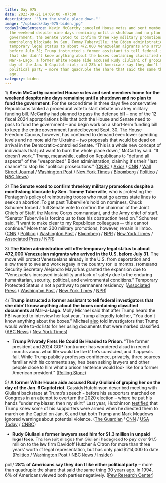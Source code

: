 ```yaml
---
title: Day 975
date: 2023-09-21 14:09:00 -07:00
description: '"Burn the whole place down."'
image: "/uploads/day-975-biden.jpg"
todayInOneSentence: Kevin McCarthy canceled House votes and sent members home for
  the weekend despite nine days remaining until a shutdown and no plan to fund the
  government; the Senate voted to confirm three key military promotions despite a
  monthslong blockade by Sen. Tommy Tuberville; the Biden administration will offer
  temporary legal status to about 472,000 Venezuelan migrants who arrived in the  U.S.
  before July 31; Trump instructed a former assistant to tell federal investigators
  that she didn't know anything about the boxes containing classified documents at
  Mar-a-Lago; a former White House aide accused Rudy Giuliani of groping her on the
  day of the Jan. 6 Capitol riot; and 28% of Americans say they don't like either
  political party – more than quadruple the share that said the same thing 30 years
  ago.
category: biden
---
```


1/ **Kevin McCarthy canceled House votes and sent members home for the weekend despite nine days remaining until a shutdown and no plan to fund the government**. For the second time in three days five conservative Republicans tanked a procedural vote to start debate on a key military funding bill. McCarthy had planned to pass the defense bill – one of the 12 fiscal 2024 appropriations bills that both the House and Senate need to pass to fund the government – and begin work on a short-term funding bill to keep the entire government funded beyond Sept. 30. The House Freedom Caucus, however, has continued to demand even lower spending levels and no more aid for Ukraine – two proposals that would be dead on arrival in the Democratic-controlled Senate. “This is a whole new concept of individuals that just want to burn the whole place down,” McCarthy said. “It doesn’t work.” Trump, [meanwhile](https://www.axios.com/2023/09/21/trump-lobs-new-grenade-into-gops-government-shutdown-debate), called on Republicans to "defund all aspects" of the "weaponized" Biden administration, claiming it's their "last chance" to stop his "political prosecutions." ([CNBC](https://www.cnbc.com/2023/09/21/house-speaker-mccarthy-squeezed-in-shutdown-fight-markets-worry.html) / [Axios](https://www.axios.com/2023/09/21/kevin-mccarthy-house-republicans-shutdown-likely) / [CNN](https://www.cnn.com/2023/09/21/politics/house-government-shutdown-negotiations-latest/index.html) / [Wall Street Journal](https://www.wsj.com/politics/kevin-mccarthy-gop-government-shutdown-a3884c74) / [Washington Post](https://www.washingtonpost.com/politics/2023/09/21/house-republicans-spending/) / [New York Times](https://www.nytimes.com/2023/09/21/us/politics/mccarthy-spending-house-republicans.html) / [Bloomberg](https://www.bloomberg.com/news/articles/2023-09-21/mccarthy-ambushed-as-republican-hardliners-change-course-on-spending-plan?srnd=premium&sref=MIBMEEoj) / [Politico](https://www.politico.com/news/2023/09/21/house-gop-conservatives-block-defense-bill-00117400) / [NBC News](https://www.nbcnews.com/politics/congress/house-republicans-still-dont-votes-government-shutdown-looms-rcna111338))

2/ **The Senate voted to confirm three key military promotions despite a monthslong blockade by Sen. Tommy Tuberville**, who is protesting the Pentagon’s policy of reimbursing troops who must go across state lines to seek an abortion. To get past Tuberville's hold on nominees, Chuck Schumer forced a full Senate vote to confirm the chairman of the Joint Chiefs of Staff, the Marine Corps commandant, and the Army chief of staff. “Senator Tuberville is forcing us to face his obstruction head on,” Schumer said. “I want to make clear to my Republican colleagues — this cannot continue.” More than 300 military promotions, however, remain in limbo. ([CNN](https://www.cnn.com/2023/09/21/politics/senate-confirmation-votes-tuberville/index.html) / [Politico](https://www.politico.com/news/2023/09/20/brown-confirm-joint-chiefs-chair-00117247) / [Washington Post](https://www.washingtonpost.com/politics/2023/09/20/senate-military-schumer-tuberville/) / [Bloomberg](https://www.bloomberg.com/news/articles/2023-09-20/senate-confirms-top-us-military-officer-after-tuberville-block?sref=MIBMEEoj) / [NPR](https://www.npr.org/2023/09/20/1200705608/senate-tuberville-hold-military-promotions) / [New York Times](https://www.nytimes.com/2023/09/20/us/politics/senate-military-nominations-tuberville.html) / [Associated Press](https://apnews.com/article/tommy-tuberville-military-nominations-joint-chiefs-senate-d9e1471916db9652501128370455746c) / [NPR](https://www.npr.org/2023/09/20/1200705608/senate-tuberville-hold-military-promotions))

3/ **The Biden administration will offer temporary legal status to about 472,000 Venezuelan migrants who arrived in the  U.S. before July 31**. The move will protect Venezuelans already in the U.S. from deportation and allow them to live and work legally in the country for 18 months. Homeland Security Secretary Alejandro Mayorkas granted the expansion due to “Venezuela’s increased instability and lack of safety due to the enduring humanitarian, security, political, and environmental conditions." Temporary Protected Status is not a pathway to permanent residency. ([Associated Press](https://apnews.com/article/biden-immigration-border-migrant-venezuela-b914be14aaeef14eb01bd10ee23067f4) / [Washington Post](https://www.washingtonpost.com/immigration/2023/09/20/border-influx-migrants-biden/) / [New York Times](https://www.nytimes.com/2023/09/20/nyregion/biden-adams-migrants.html) / [NPR](https://www.npr.org/2023/09/20/1200719816/venezuelan-migrants-temporary-protected-status-us-border))

4/ **Trump instructed a former assistant to tell federal investigators that she didn't know anything about the boxes containing classified documents at Mar-a-Lago**. Molly Michael said that after Trump heard the FBI wanted to interview her last year, Trump allegedly told her, "You don't know anything about the boxes." Michael [also](https://whatthefuckjusthappenedtoday.com/2023/09/18/day-972/#trump-wrote-to-do-lists-for-his-whit) told investigators that Trump would write to-do lists for her using documents that were marked classified. ([ABC News](https://abcnews.go.com/US/trump-wrote-lists-assistant-white-house-documents-marked/story?id=103226113) / [New York Times](https://www.nytimes.com/2023/09/19/us/politics/trump-aide-classified-documents.html))

* **Trump Privately Frets He Could Be Headed to Prison**. "The former president and 2024 GOP frontrunner has wondered aloud in recent months about what life would be like if he’s convicted, and if appeals fail. While Trump publicly professes confidence, privately, three sources familiar with his comments say, he’s been asking lawyers and other people close to him what a prison sentence would look like for a former American president." ([Rolling Stone](https://www.rollingstone.com/politics/politics-features/trump-prison-conviction-trial-1234828231/))

5/ **A former White House aide accused Rudy Giuliani of groping her on the day of the Jan. 6 Capitol riot**. Cassidy Hutchinson described meeting with Giuliani backstage at Trump’s speech – before his supporters marched on Congress in an attempt to overturn the 2020 election – where he put his hands “under my blazer, then my skirt.” Last year, Hutchinson [testified](https://whatthefuckjusthappenedtoday.com/2022/06/28/day-525/#1-trump-knew-some-of-his-supporters) that Trump knew some of his supporters were armed when he directed them to march on the Capitol on Jan. 6, and that both Trump and Mark Meadows ignored warnings about potential violence. ([The Guardian](https://www.theguardian.com/us-news/2023/sep/20/rudy-giuliani-grope-cassidy-hutchinson-claim-january-6-trump-aide) / [CNN](https://www.cnn.com/2023/09/20/politics/cassidy-hutchinson-book-rudy-giuliani/index.html) / [USA Today](https://www.usatoday.com/story/news/politics/2023/09/20/former-trump-aide-cassidy-hutchinson-rudy-giuliani/70914479007/) / [CNBC](https://www.cnbc.com/2023/09/20/trump-aide-says-rudy-giuliani-groped-her-on-january-6.html))

* **Rudy Giuliani's former lawyers sued him for $1.3 million in unpaid legal fees**. The lawsuit alleges that Giuliani hadagreed to pay over $1.5 million to the law firm Davidoff Hutcher & Citron for more than three years’ worth of legal representation, but has only paid $214,000 to date. ([Politico](https://www.politico.com/news/2023/09/19/rudy-giuliani-lawyer-trump-00116671) / [Washington Post](https://www.washingtonpost.com/politics/2023/09/19/rudy-giuliani-sued-lawyer-robert-costello/) / [NBC News](https://www.nbcnews.com/politics/politics-news/giuliani-sued-former-lawyers-claiming-14-million-unpaid-legal-fees-rcna105731) / [Insider](https://www.businessinsider.com/giuliani-lawyers-lawsuit-1-million-unpaid-legal-fees-2023-9?op=1))

poll/ **28% of Americans say they don't like either political party** – more than quadruple the share that said the same thing 30 years ago. In 1994, 6% of Americans viewed both parties negatively. ([Pew Research Center](https://www.pewresearch.org/politics/2023/09/19/americans-dismal-views-of-the-nations-politics/))

